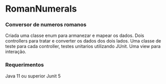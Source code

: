 # RomanNumerals


### Conversor de numeros romanos
Criada uma classe enum para armanezar e mapear os dados.
Dois controllers para tratar e converter os dados dos dois lados.
Uma classe de teste para cada controller, testes unitarios utilizando JUnit.
Uma view para interação.

### Requerimentos
Java 11 ou superior
Junit 5
